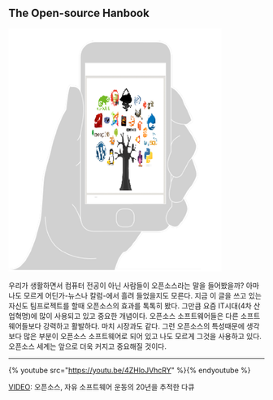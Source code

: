 ## The Open-source Hanbook

<img src='opensource-phone.png' class='float: left; margin-right: 1em; clear: both; width: 250px;'>

우리가 생활하면서 컴퓨터 전공이 아닌 사람들이 오픈소스라는 말을 들어봤을까? 아마 나도 모르게 어딘가-뉴스나 칼럼-에서 흘려 들었을지도 모른다. 지금 이 글을 쓰고 있는 자신도 팀프로젝트를 할때 오픈소스의 효과를 톡톡히 봤다. 그만큼 요즘 IT시대\(4차 산업혁명\)에 많이 사용되고 있고 중요한 개념이다. 오픈소스 소프트웨어들은 다른 소프트웨어들보다 강력하고 활발하다. 마치 시장과도 같다. 그런 오픈소스의 특성때문에 생각보다 많은 부분이 오픈소스 소프트웨어로 되어 있고 나도 모르게 그것을 사용하고 있다. 오픈소스 세계는 앞으로 더욱 커지고 중요해질 것이다.

------------

{% youtube src="https://youtu.be/4ZHloJVhcRY" %}{% endyoutube %}

[VIDEO](https://www.youtube.com/watch?v=4ZHloJVhcRY): 오픈소스, 자유 소프트웨어 운동의 20년을 추적한 다큐